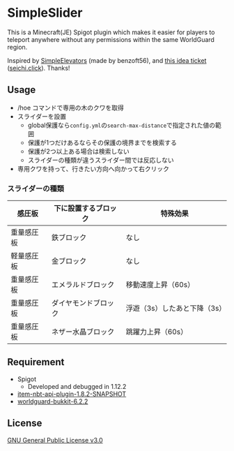 # SimpleSlider
This is a Minecraft(JE) Spigot plugin which makes it easier for players to teleport anywhere without any permissions within the same WorldGuard region.

Inspired by [SimpleElevators](https://www.spigotmc.org/resources/simple-elevators-1-8-1-16.44462/) (made by benzoft56), and [this idea ticket](https://red.minecraftserver.jp/issues/8575) ([seichi.click](https://www.seichi.network)). Thanks!

## Usage
* /hoe コマンドで専用の木のクワを取得
* スライダーを設置
    * global保護なら`config.yml`の`search-max-distance`で指定された値の範囲
    * 保護が1つだけあるならその保護の境界までを検索する
    * 保護が2つ以上ある場合は検索しない
    * スライダーの種類が違うスライダー間では反応しない
* 専用クワを持って、行きたい方向へ向かって右クリック

### スライダーの種類
|感圧板|下に設置するブロック|特殊効果|
|----|----|----|
|重量感圧板|鉄ブロック|なし|
|軽量感圧板|金ブロック|なし|
|重量感圧板|エメラルドブロック|移動速度上昇（60s）|
|重量感圧板|ダイヤモンドブロック|浮遊（3s）したあと下降（3s）|
|重量感圧板|ネザー水晶ブロック|跳躍力上昇（60s）|

## Requirement
* Spigot
    * Developed and debugged in 1.12.2
* [item-nbt-api-plugin-1.8.2-SNAPSHOT](https://www.spigotmc.org/resources/item-entity-tile-nbt-api.7939/download?version=241690)
* [worldguard-bukkit-6.2.2](https://dev.bukkit.org/projects/worldguard/files/2610618/download)

## License
[GNU General Public License v3.0](./LICENSE)
